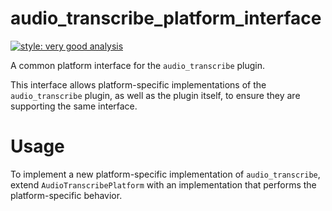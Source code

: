 # audio_transcribe_platform_interface

[![style: very good analysis][very_good_analysis_badge]][very_good_analysis_link]

A common platform interface for the `audio_transcribe` plugin.

This interface allows platform-specific implementations of the `audio_transcribe` plugin, as well as the plugin itself, to ensure they are supporting the same interface.

# Usage

To implement a new platform-specific implementation of `audio_transcribe`, extend `AudioTranscribePlatform` with an implementation that performs the platform-specific behavior.

[very_good_analysis_badge]: https://img.shields.io/badge/style-very_good_analysis-B22C89.svg
[very_good_analysis_link]: https://pub.dev/packages/very_good_analysis